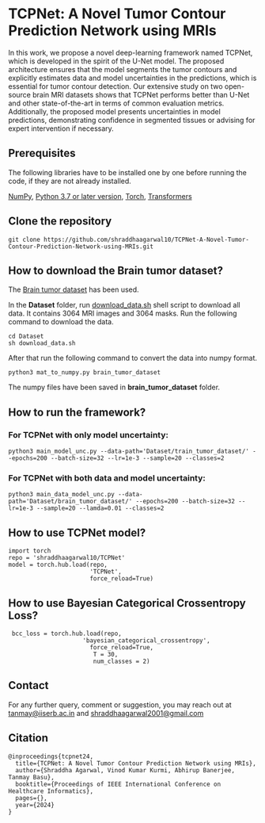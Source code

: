 # TCPNet: A Novel Tumor Contour Prediction Network using MRIs
In this work, we propose a novel deep-learning framework named TCPNet, which is developed in the spirit of the U-Net model. The proposed architecture ensures that the model segments the tumor contours and explicitly estimates data and model uncertainties in the predictions, which is essential for tumor contour detection. Our extensive study on two open-source brain MRI datasets shows that TCPNet performs better than U-Net and other state-of-the-art in terms of common evaluation metrics. Additionally, the proposed model presents uncertainties in model predictions, demonstrating confidence in segmented tissues or advising for expert intervention if necessary.

## Prerequisites
The following libraries have to be installed one by one before running the code, if they are not already installed. 

[NumPy](https://numpy.org/install/), [Python 3.7 or later version](https://www.python.org/downloads/), [Torch](https://pypi.org/project/torch/), [Transformers](https://pypi.org/project/transformers/)

## Clone the repository
```
git clone https://github.com/shraddhaagarwal10/TCPNet-A-Novel-Tumor-Contour-Prediction-Network-using-MRIs.git
```

## How to download the Brain tumor dataset?
The [Brain tumor dataset](https://figshare.com/articles/dataset/brain-tumor-dataset/1512427) has been used.

In the **Dataset** folder, run <ins>download\_data.sh</ins> shell script to download all data. It contains 3064 MRI images and 3064 masks. Run the following command to download the data.
```
cd Dataset
sh download_data.sh
```
After that run the following command to convert the data into numpy format.
```
python3 mat_to_numpy.py brain_tumor_dataset
```
The numpy files have been saved in **brain_tumor_dataset** folder.

## How to run the framework?

### For TCPNet with only model uncertainty:
```
python3 main_model_unc.py --data-path='Dataset/train_tumor_dataset/' --epochs=200 --batch-size=32 --lr=1e-3 --sample=20 --classes=2
```

### For TCPNet with both data and model uncertainty:
```
python3 main_data_model_unc.py --data-path='Dataset/brain_tumor_dataset/' --epochs=200 --batch-size=32 --lr=1e-3 --sample=20 --lamda=0.01 --classes=2
```

## How to use TCPNet model?
```
import torch
repo = 'shraddhaagarwal10/TCPNet'  
model = torch.hub.load(repo,  
                       'TCPNet',  
                       force_reload=True)  
```
## How to use Bayesian Categorical Crossentropy Loss?
```
 bcc_loss = torch.hub.load(repo,
                     'bayesian_categorical_crossentropy',
                       force_reload=True,
                        T = 30,
                        num_classes = 2) 
```
## Contact

For any further query, comment or suggestion, you may reach out at tanmay@iiserb.ac.in and shraddhaagarwal2001@gmail.com

## Citation
```
@inproceedings{tcpnet24,
  title={TCPNet: A Novel Tumor Contour Prediction Network using MRIs},
  author={Shraddha Agarwal, Vinod Kumar Kurmi, Abhirup Banerjee, Tanmay Basu},
  booktitle={Proceedings of IEEE International Conference on Healthcare Informatics},
  pages={},
  year={2024}
}
